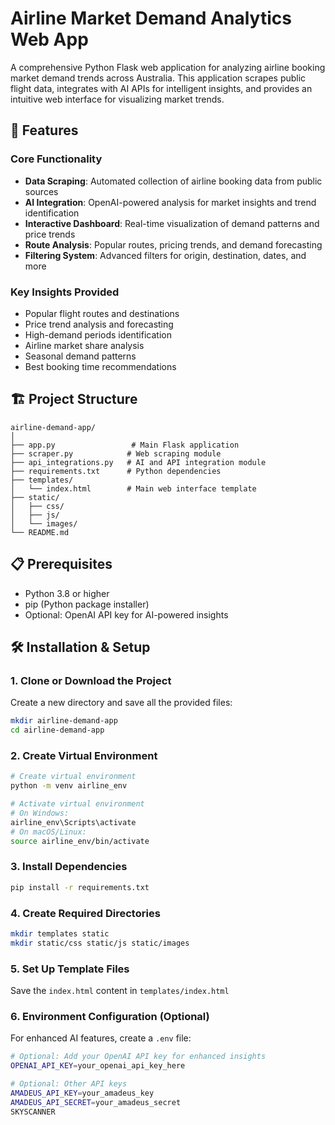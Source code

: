 # Airline Market Demand Analytics Web App

A comprehensive Python Flask web application for analyzing airline booking market demand trends across Australia. This application scrapes public flight data, integrates with AI APIs for intelligent insights, and provides an intuitive web interface for visualizing market trends.

## 🚀 Features

### Core Functionality
- **Data Scraping**: Automated collection of airline booking data from public sources
- **AI Integration**: OpenAI-powered analysis for market insights and trend identification
- **Interactive Dashboard**: Real-time visualization of demand patterns and price trends
- **Route Analysis**: Popular routes, pricing trends, and demand forecasting
- **Filtering System**: Advanced filters for origin, destination, dates, and more

### Key Insights Provided
- Popular flight routes and destinations
- Price trend analysis and forecasting
- High-demand periods identification
- Airline market share analysis
- Seasonal demand patterns
- Best booking time recommendations

## 🏗️ Project Structure

```
airline-demand-app/
│
├── app.py                 # Main Flask application
├── scraper.py            # Web scraping module
├── api_integrations.py   # AI and API integration module
├── requirements.txt      # Python dependencies
├── templates/
│   └── index.html        # Main web interface template
├── static/
│   ├── css/
│   ├── js/
│   └── images/
└── README.md
```

## 📋 Prerequisites

- Python 3.8 or higher
- pip (Python package installer)
- Optional: OpenAI API key for AI-powered insights

## 🛠️ Installation & Setup

### 1. Clone or Download the Project

Create a new directory and save all the provided files:

```bash
mkdir airline-demand-app
cd airline-demand-app
```

### 2. Create Virtual Environment

```bash
# Create virtual environment
python -m venv airline_env

# Activate virtual environment
# On Windows:
airline_env\Scripts\activate
# On macOS/Linux:
source airline_env/bin/activate
```

### 3. Install Dependencies

```bash
pip install -r requirements.txt
```

### 4. Create Required Directories

```bash
mkdir templates static
mkdir static/css static/js static/images
```

### 5. Set Up Template Files

Save the `index.html` content in `templates/index.html`

### 6. Environment Configuration (Optional)

For enhanced AI features, create a `.env` file:

```bash
# Optional: Add your OpenAI API key for enhanced insights
OPENAI_API_KEY=your_openai_api_key_here

# Optional: Other API keys
AMADEUS_API_KEY=your_amadeus_key
AMADEUS_API_SECRET=your_amadeus_secret
SKYSCANNER
